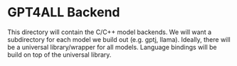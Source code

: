 # GPT4ALL Backend
This directory will contain the C/C++ model backends. We will want a subdirectory for each model we build out (e.g. gptj, llama). Ideally, there will be a universal library/wrapper for all models. Language bindings will be build on top of the universal library.